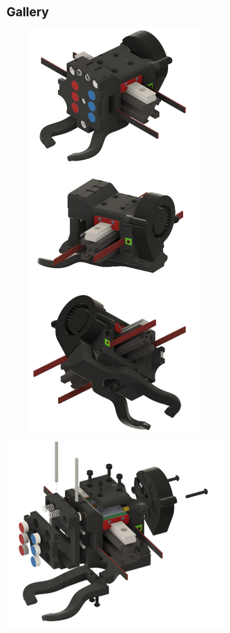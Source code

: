 


# Gallery
<p align="center">
  <img src="https://github.com/Bikin-Creative/Lineux-Toolchanger/blob/readme_images/CAD/Carriage/Vzbot330/Lineux_One/images/LineuxOneVzBotCarriagev31-front.png?raw=true" width="400" />
<img src="https://github.com/Bikin-Creative/Lineux-Toolchanger/blob/readme_images/CAD/Carriage/Vzbot330/Lineux_One/images/LineuxOneVzBotCarriagev31-back.png?raw=true" width="400" />
  <img src="https://github.com/Bikin-Creative/Lineux-Toolchanger/blob/readme_images/CAD/Carriage/Vzbot330/Lineux_One/images/LineuxOneVzBotCarriagev31-bottom.png?raw=true" width="400" />
</p>

<p align="center">
  <img src="https://github.com/Bikin-Creative/Lineux-Toolchanger/blob/readme_images/CAD/Carriage/Vzbot330/Lineux_One/images/LineuxOneVzBotCarriagev31-explode.png?raw=true" />
</p>


